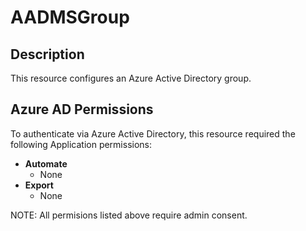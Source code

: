 # AADMSGroup

## Description

This resource configures an Azure Active Directory group.

## Azure AD Permissions

To authenticate via Azure Active Directory, this resource required the following Application permissions: 

* **Automate**
  * None
* **Export**
  * None

NOTE: All permisions listed above require admin consent.
